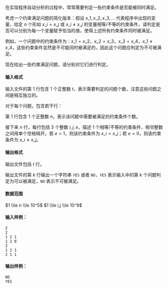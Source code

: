 在实现程序自动分析的过程中，常常需要判定一些约束条件是否能被同时满足。

考虑一个约束满足问题的简化版本：假设 $x\_1,x\_2,x\_3,…$ 代表程序中出现的变量，给定 $n$ 个形如 $x\_i=x\_j$ 或 $x\_i≠x\_j$ 的变量相等/不等的约束条件，请判定是否可以分别为每一个变量赋予恰当的值，使得上述所有约束条件同时被满足。

例如，一个问题中的约束条件为：$x\_1=x\_2，x\_2=x\_3，x\_3=x\_4，x\_1≠x\_4$，这些约束条件显然是不可能同时被满足的，因此这个问题应判定为不可被满足。

现在给出一些约束满足问题，请分别对它们进行判定。

#### 输入格式

输入文件的第 $1$ 行包含 $1$ 个正整数 $t$，表示需要判定的问题个数，注意这些问题之间是相互独立的。

对于每个问题，包含若干行：

第 $1$ 行包含 $1$ 个正整数 $n$，表示该问题中需要被满足的约束条件个数。

接下来 $n$ 行，每行包括 $3$ 个整数 $i,j,e$，描述 $1$ 个相等/不等的约束条件，相邻整数之间用单个空格隔开。若 $e=1$，则该约束条件为 $x\_i=x\_j$；若 $e=0$，则该约束条件为 $x\_i≠x\_j$。

#### 输出格式

输出文件包括 $t$ 行。

输出文件的第 $k$ 行输出一个字符串 `YES` 或者 `NO`，`YES` 表示输入中的第 $k$ 个问题判定为可以被满足，`NO` 表示不可被满足。

#### 数据范围

$1 \\le n \\le 10^5$
$1 \\le i,j \\le 10^9$

#### 输入样例：

    2
    2
    1 2 1
    1 2 0
    2
    1 2 1
    2 1 1


#### 输出样例：

    NO
    YES
